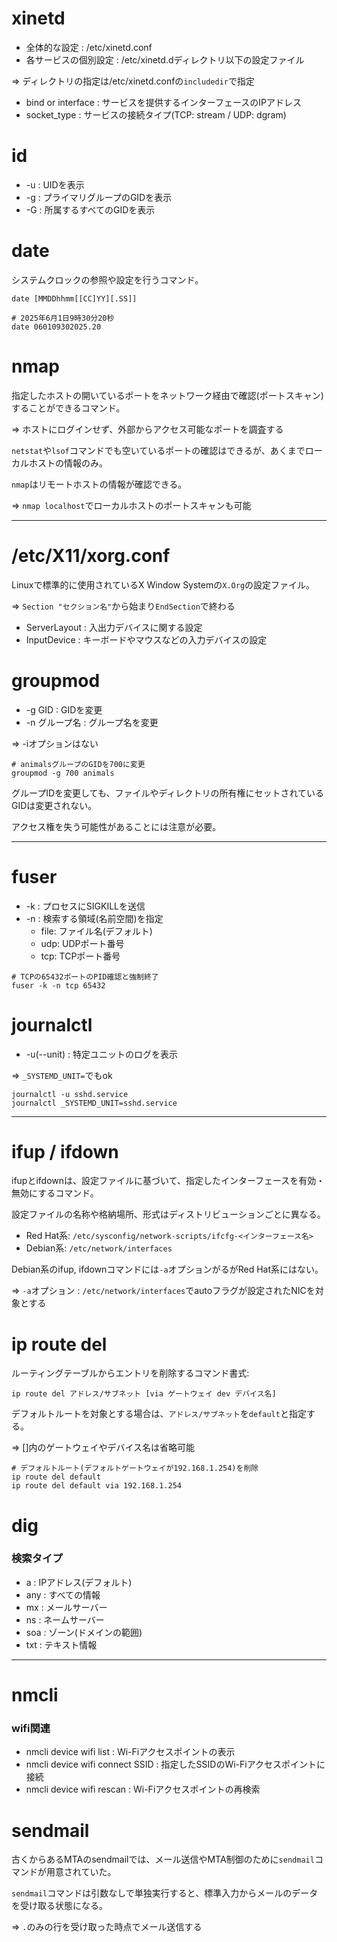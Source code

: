# xinetd

- 全体的な設定 : /etc/xinetd.conf
- 各サービスの個別設定 : /etc/xinetd.dディレクトリ以下の設定ファイル

=> ディレクトリの指定は/etc/xinetd.confの`includedir`で指定

- bind or interface : サービスを提供するインターフェースのIPアドレス
- socket_type : サービスの接続タイプ(TCP: stream / UDP: dgram)

# id

- -u : UIDを表示
- -g : プライマリグループのGIDを表示
- -G : 所属するすべてのGIDを表示

# date

システムクロックの参照や設定を行うコマンド。

```
date [MMDDhhmm[[CC]YY][.SS]]
```

```
# 2025年6月1日9時30分20秒
date 060109302025.20
```

# nmap

指定したホストの開いているポートをネットワーク経由で確認(ポートスキャン)することができるコマンド。

=> ホストにログインせず、外部からアクセス可能なポートを調査する

`netstat`や`lsof`コマンドでも空いているポートの確認はできるが、あくまでローカルホストの情報のみ。

`nmap`はリモートホストの情報が確認できる。

=> `nmap localhost`でローカルホストのポートスキャンも可能

---

# /etc/X11/xorg.conf

Linuxで標準的に使用されているX Window Systemの`X.Org`の設定ファイル。

=> `Section "セクション名"`から始まり`EndSection`で終わる

- ServerLayout : 入出力デバイスに関する設定
- InputDevice : キーボードやマウスなどの入力デバイスの設定

# groupmod

- -g GID : GIDを変更
- -n グループ名 : グループ名を変更

=> -iオプションはない

```
# animalsグループのGIDを700に変更
groupmod -g 700 animals
```

グループIDを変更しても、ファイルやディレクトリの所有権にセットされているGIDは変更されない。

アクセス権を失う可能性があることには注意が必要。

---

# fuser

- -k : プロセスにSIGKILLを送信
- -n : 検索する領域(名前空間)を指定
  - file: ファイル名(デフォルト)
  - udp: UDPポート番号
  - tcp: TCPポート番号

```
# TCPの65432ポートのPID確認と強制終了
fuser -k -n tcp 65432
```

# journalctl

- -u(--unit) : 特定ユニットのログを表示

=> `_SYSTEMD_UNIT=`でもok

```
journalctl -u sshd.service
journalctl _SYSTEMD_UNIT=sshd.service
```

---

# ifup / ifdown

ifupとifdownは、設定ファイルに基づいて、指定したインターフェースを有効・無効にするコマンド。

設定ファイルの名称や格納場所、形式はディストリビューションごとに異なる。

- Red Hat系: `/etc/sysconfig/network-scripts/ifcfg-<インターフェース名>`
- Debian系: `/etc/network/interfaces`

Debian系のifup, ifdownコマンドには`-a`オプションがるがRed Hat系にはない。

=> `-a`オプション : `/etc/network/interfaces`でautoフラグが設定されたNICを対象とする

# ip route del

ルーティングテーブルからエントリを削除するコマンド書式:

```
ip route del アドレス/サブネット [via ゲートウェイ dev デバイス名]
```

デフォルトルートを対象とする場合は、`アドレス/サブネット`を`default`と指定する。

=> []内のゲートウェイやデバイス名は省略可能

```
# デフォルトルート(デフォルトゲートウェイが192.168.1.254)を削除
ip route del default
ip route del default via 192.168.1.254
```

# dig

### 検索タイプ

- a : IPアドレス(デフォルト)
- any : すべての情報
- mx : メールサーバー
- ns : ネームサーバー
- soa : ゾーン(ドメインの範囲)
- txt : テキスト情報

---

# nmcli

### wifi関連

- nmcli device wifi list : Wi-Fiアクセスポイントの表示
- nmcli device wifi connect SSID : 指定したSSIDのWi-Fiアクセスポイントに接続
- nmcli device wifi rescan : Wi-Fiアクセスポイントの再検索

# sendmail

古くからあるMTAのsendmailでは、メール送信やMTA制御のために`sendmail`コマンドが用意されていた。

`sendmail`コマンドは引数なしで単独実行すると、標準入力からメールのデータを受け取る状態になる。

=> `.`のみの行を受け取った時点でメール送信する

